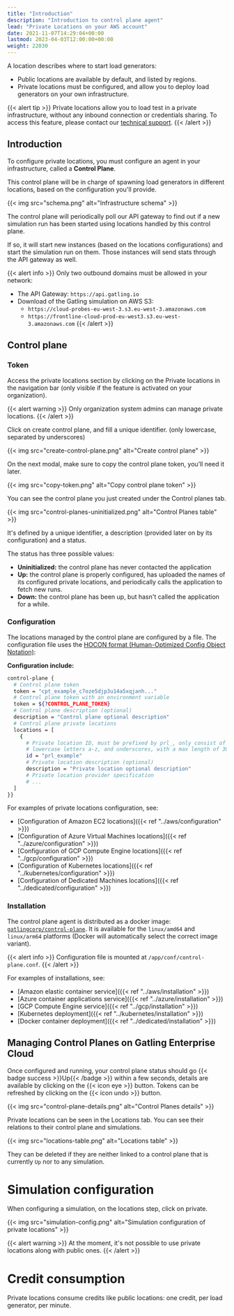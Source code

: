 ```yaml
---
title: "Introduction"
description: "Introduction to control plane agent"
lead: "Private Locations on your AWS account"
date: 2021-11-07T14:29:04+00:00
lastmod: 2023-04-03T12:00:00+00:00
weight: 22030
---
```


A location describes where to start load generators:
- Public locations are available by default, and listed by regions.
- Private locations must be configured, and allow you to deploy load generators on your own infrastructure.

{{< alert tip >}}
Private locations allow you to load test in a private infrastructure, without any inbound connection or credentials sharing.
To access this feature, please contact our [technical support](https://gatlingcorp.atlassian.net/servicedesk/customer/portal/8/group/12/create/59?summary=Private+Locations&description=Contact%20email%3A%20%3Cemail%3E%0A%0AHello%2C%20we%20would%20like%20to%20enable%20the%20private%20locations%20feature%20on%20our%20organization.).
{{< /alert >}}

## Introduction

To configure private locations, you must configure an agent in your infrastructure, called a **Control Plane**.

This control plane will be in charge of spawning load generators in different locations, based on the configuration you'll provide.

{{< img src="schema.png" alt="Infrastructure schema" >}}

The control plane will periodically poll our API gateway to find out if a new simulation run has been started using locations handled by this control plane.

If so, it will start new instances (based on the locations configurations) and start the simulation run on them. 
Those instances will send stats through the API gateway as well.

{{< alert info >}}
Only two outbound domains must be allowed in your network:
- The API Gateway: `https://api.gatling.io`
- Download of the Gatling simulation on AWS S3:
  - `https://cloud-probes-eu-west-3.s3.eu-west-3.amazonaws.com`
  - `https://frontline-cloud-prod-eu-west3.s3.eu-west-3.amazonaws.com`
{{< /alert >}}

## Control plane

### Token

Access the private locations section by clicking on the Private locations in the navigation bar (only visible if the feature is activated on your organization).

{{< alert warning >}}
Only organization system admins can manage private locations.
{{< /alert >}}

Click on create control plane, and fill a unique identifier. (only lowercase, separated by underscores)

{{< img src="create-control-plane.png" alt="Create control plane" >}}

On the next modal, make sure to copy the control plane token, you’ll need it later.

{{< img src="copy-token.png" alt="Copy control plane token" >}}

You can see the control plane you just created under the Control planes tab.

{{< img src="control-planes-uninitialized.png" alt="Control Planes table" >}}

It's defined by a unique identifier, a description (provided later on by its configuration) and a status.

The status has three possible values:
- **Uninitialized:** the control plane has never contacted the application
- **Up:** the control plane is properly configured, has uploaded the names of its configured private locations, and periodically calls the application to fetch new runs.
- **Down:** the control plane has been up, but hasn't called the application for a while.

### Configuration

The locations managed by the control plane are configured by a file.
The configuration file uses the [HOCON format (Human-Optimized Config Object Notation)](https://github.com/lightbend/config/blob/master/HOCON.md):

**Configuration include:**
```bash
control-plane {
  # Control plane token
  token = "cpt_example_c7oze5djp3u14a5xqjanh..."
  # Control plane token with an environment variable
  token = ${?CONTROL_PLANE_TOKEN}
  # Control plane description (optional)
  description = "Control plane optional description"
  # Control plane private locations
  locations = [
    {
      # Private location ID, must be prefixed by prl_, only consist of numbers 0-9, 
      # lowercase letters a-z, and underscores, with a max length of 30 characters
      id = "prl_example"
      # Private location description (optional)
      description = "Private location optional description"
      # Private location provider specification
      # ...
  ]
}}
```

For examples of private locations configuration, see:
* [Configuration of Amazon EC2 locations]({{< ref "../aws/configuration" >}})
* [Configuration of Azure Virtual Machines locations]({{< ref "../azure/configuration" >}})
* [Configuration of GCP Compute Engine locations]({{< ref "../gcp/configuration" >}})
* [Configuration of Kubernetes locations]({{< ref "../kubernetes/configuration" >}})
* [Configuration of Dedicated Machines locations]({{< ref "../dedicated/configuration" >}})

### Installation

The control plane agent is distributed as a docker image: [`gatlingcorp/control-plane`](https://hub.docker.com/r/gatlingcorp/control-plane). It is available for the `linux/amd64` and `linux/arm64` platforms (Docker will automatically select the correct image variant).

{{< alert info >}}
Configuration file is mounted at `/app/conf/control-plane.conf`.
{{< /alert >}}

For examples of installations, see:
* [Amazon elastic container service]({{< ref "../aws/installation" >}})
* [Azure container applications service]({{< ref "../azure/installation" >}})
* [GCP Compute Engine service]({{< ref "../gcp/installation" >}})
* [Kubernetes deployment]({{< ref "../kubernetes/installation" >}})
* [Docker container deployment]({{< ref "../dedicated/installation" >}})

## Managing Control Planes on Gatling Enterprise Cloud

Once configured and running, your control plane status should go {{< badge success >}}Up{{< /badge >}} within a few seconds, details are available by clicking on the {{< icon eye >}} button.
Tokens can be refreshed by clicking on the {{< icon undo >}} button.

{{< img src="control-plane-details.png" alt="Control Planes details" >}}

Private locations can be seen in the Locations tab.
You can see their relations to their control plane and simulations.

{{< img src="locations-table.png" alt="Locations table" >}}

They can be deleted if they are neither linked to a control plane that is currently `Up` nor to any simulation.

# Simulation configuration

When configuring a simulation, on the locations step, click on private.

{{< img src="simulation-config.png" alt="Simulation configuration of private locations" >}}

{{< alert warning >}}
At the moment, it's not possible to use private locations along with public ones.
{{< /alert >}}

# Credit consumption

Private locations consume credits like public locations: one credit, per load generator, per minute.
